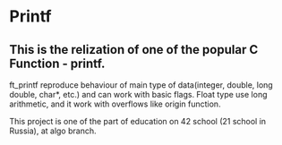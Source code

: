 # Printf
## This is the relization of one of the popular C Function - printf.
ft_printf reproduce behaviour of main type of data(integer, double, long double, char*, etc.) and can work with basic flags. Float type use 
long arithmetic, and it work with overflows like origin function.

This project is one of the part of education on 42 school (21 school in Russia), at algo branch.
